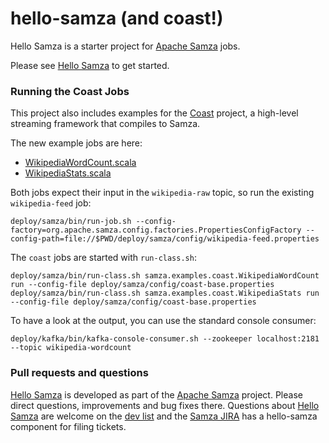 hello-samza (and coast!)
===========

Hello Samza is a starter project for [Apache Samza](http://samza.apache.org/) jobs.

Please see [Hello Samza](http://samza.apache.org/startup/hello-samza/0.8/) to get started.

### Running the Coast Jobs

This project also includes examples for the [Coast](https://github.com/bkirwi/coast)
project, a high-level streaming framework that compiles to Samza.

The new example jobs are here:

- [WikipediaWordCount.scala](/src/main/scala/samza/examples/coast/WikipediaWordCount.scala)
- [WikipediaStats.scala](/src/main/scala/samza/examples/coast/WikipediaStats.scala)

Both jobs expect their input in the `wikipedia-raw` topic, so run the existing
`wikipedia-feed` job:

    deploy/samza/bin/run-job.sh --config-factory=org.apache.samza.config.factories.PropertiesConfigFactory --config-path=file://$PWD/deploy/samza/config/wikipedia-feed.properties

The `coast` jobs are started with `run-class.sh`:

    deploy/samza/bin/run-class.sh samza.examples.coast.WikipediaWordCount run --config-file deploy/samza/config/coast-base.properties
    deploy/samza/bin/run-class.sh samza.examples.coast.WikipediaStats run --config-file deploy/samza/config/coast-base.properties

To have a look at the output, you can use the standard console consumer:

    deploy/kafka/bin/kafka-console-consumer.sh --zookeeper localhost:2181 --topic wikipedia-wordcount
    
### Pull requests and questions

[Hello Samza](http://samza.apache.org/startup/hello-samza/0.8/) is developed as part of the [Apache Samza](http://samza.apache.org) project. Please direct questions, improvements and bug fixes there.  Questions about [Hello Samza](http://samza.apache.org/startup/hello-samza/0.8/) are welcome on the [dev list](http://samza.apache.org/community/mailing-lists.html) and the [Samza JIRA](https://issues.apache.org/jira/browse/SAMZA) has a hello-samza component for filing tickets.
